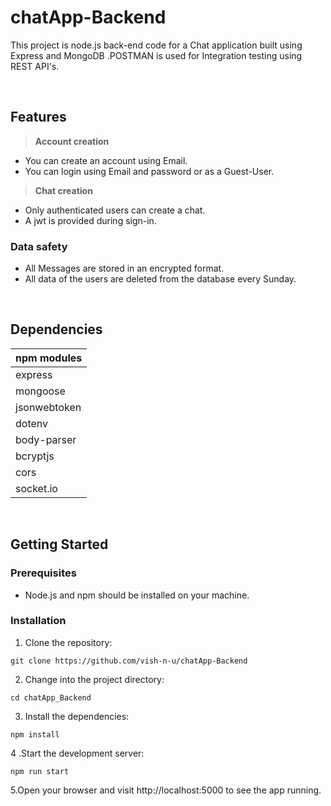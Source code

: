 # chatApp-Backend 
This project is node.js back-end code for a Chat application built using Express and MongoDB .POSTMAN is used for
Integration testing using REST API's.

<br/>

## Features

>**Account creation**
- You can create an account using Email.
- You can login  using Email and password or as a Guest-User.
>**Chat creation**
- Only authenticated users can create a chat.
- A jwt is provided during sign-in.

### Data safety
- All Messages are stored in an encrypted format.
- All data of the users are deleted from the database every Sunday.

<br/>

## Dependencies
|npm modules|
|-|
|express|
|mongoose|
|jsonwebtoken|
|dotenv|
|body-parser|
|bcryptjs|
|cors|
|socket.io|

<br/>

## Getting Started

### Prerequisites

- Node.js and npm should be installed on your machine.

### Installation

1. Clone the repository:
  ```shell
git clone https://github.com/vish-n-u/chatApp-Backend
```

2. Change into the project directory:
```shell
cd chatApp_Backend
```

3. Install the dependencies:
```shell
npm install
```

4 .Start the development server:
```shell
npm run start
```

 5.Open your browser and visit http://localhost:5000 to see the app running.
 </br>
 

